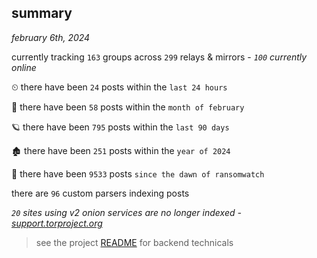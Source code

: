
## summary
_february 6th, 2024_

currently tracking `163` groups across `299` relays & mirrors - _`100` currently online_

⏲ there have been `24` posts within the `last 24 hours`

🦈 there have been `58` posts within the `month of february`

🪐 there have been `795` posts within the `last 90 days`

🏚 there have been `251` posts within the `year of 2024`

🦕 there have been `9533` posts `since the dawn of ransomwatch`

there are `96` custom parsers indexing posts

_`20` sites using v2 onion services are no longer indexed - [support.torproject.org](https://support.torproject.org/onionservices/v2-deprecation/)_

> see the project [README](https://github.com/joshhighet/ransomwatch#ransomwatch--) for backend technicals
